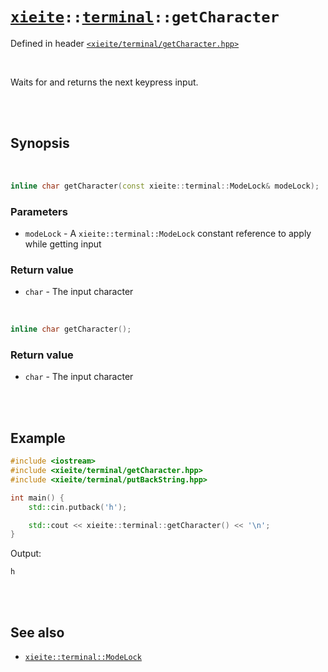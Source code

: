 # [`xieite`](../../README.md)`::`[`terminal`](../../docs/terminal.md)`::getCharacter`
Defined in header [`<xieite/terminal/getCharacter.hpp>`](../../include/xieite/terminal/getCharacter.hpp)

<br/>

Waits for and returns the next keypress input.

<br/><br/>

## Synopsis

<br/>

```cpp
inline char getCharacter(const xieite::terminal::ModeLock& modeLock);
```
### Parameters
- `modeLock` - A `xieite::terminal::ModeLock` constant reference to apply while getting input
### Return value
- `char` - The input character

<br/>

```cpp
inline char getCharacter();
```
### Return value
- `char` - The input character

<br/><br/>

## Example
```cpp
#include <iostream>
#include <xieite/terminal/getCharacter.hpp>
#include <xieite/terminal/putBackString.hpp>

int main() {
	std::cin.putback('h');

	std::cout << xieite::terminal::getCharacter() << '\n';
}
```
Output:
```
h
```

<br/><br/>

## See also
- [`xieite::terminal::ModeLock`](../../docs/terminal/ModeLock.md)
